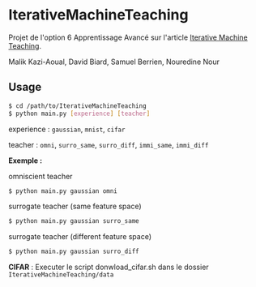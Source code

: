 # IterativeMachineTeaching

Projet de l'option 6 Apprentissage Avancé sur l'article [Iterative Machine Teaching](https://arxiv.org/pdf/1705.10470.pdf).

Malik Kazi-Aoual, David Biard, Samuel Berrien, Nouredine Nour

## Usage

```bash
$ cd /path/to/IterativeMachineTeaching
$ python main.py [experience] [teacher]
```

experience : `gaussian`, `mnist`, `cifar`

teacher : `omni`, `surro_same`, `surro_diff`, `immi_same`, `immi_diff`

__Exemple :__


omniscient teacher
```bash
$ python main.py gaussian omni
```
surrogate teacher (same feature space)
```bash
$ python main.py gaussian surro_same
```
surrogate teacher (different feature space)
```bash
$ python main.py gaussian surro_diff
```

__CIFAR__ : Executer le script donwload_cifar.sh dans le dossier `IterativeMachineTeaching/data`